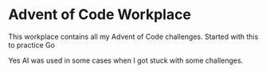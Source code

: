 # Advent of Code Workplace

This workplace contains all my Advent of Code challenges. Started with this to practice Go

Yes AI was used in some cases when I got stuck with some challenges.